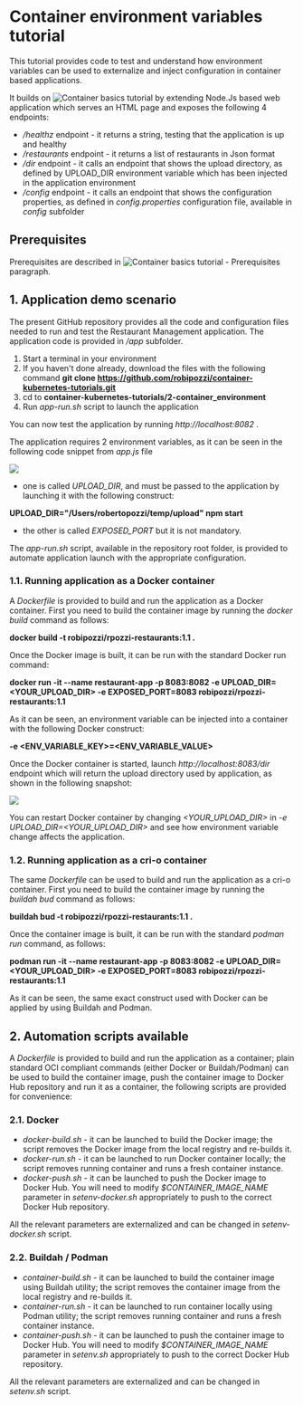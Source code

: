 # Container environment variables tutorial
This tutorial provides code to test and understand how environment variables can be used to externalize and inject configuration in container based applications.

It builds on ![Container basics tutorial](https://github.com/robipozzi/container-kubernetes-tutorials/tree/master/1-container_basics) by extending Node.Js based web application which serves an HTML page and exposes the following 4 endpoints:
* */healthz* endpoint - it returns a string, testing that the application is up and healthy
* */restaurants* endpoint - it returns a list of restaurants in Json format
* */dir* endpoint - it calls an endpoint that shows the upload directory, as defined by UPLOAD_DIR environment variable which has been injected in the application environment
* */config* endpoint - it calls an endpoint that shows the configuration properties, as defined in *config.properties* configuration file, available in *config* subfolder

## Prerequisites
Prerequisites are described in ![Container basics tutorial - Prerequisites](https://github.com/robipozzi/container-kubernetes-tutorials/tree/master/1-container_basics#Prerequisites) paragraph.

## 1. Application demo scenario
The present GitHub repository provides all the code and configuration files needed to run and test the Restaurant Management application. The application code is provided in */app* subfolder.

1. Start a terminal in your environment
2. If you haven't done already, download the files with the following command **git clone https://github.com/robipozzi/container-kubernetes-tutorials.git**
3. cd to **container-kubernetes-tutorials/2-container_environment**
4. Run *app-run.sh* script to launch the application

You can now test the application by running *http://localhost:8082* .

The application requires 2 environment variables, as it can be seen in the following code snippet from *app.js* file

![](https://github.com/robipozzi/container-kubernetes-tutorials/blob/master/2-container_environment/images/code-snippet1.png)

* one is called *UPLOAD_DIR*, and must be passed to the application by launching it with the following construct:

**UPLOAD_DIR="/Users/robertopozzi/temp/upload" npm start**

* the other is called *EXPOSED_PORT* but it is not mandatory.

The *app-run.sh* script, available in the repository root folder, is provided to automate application launch with the appropriate configuration.

### 1.1. Running application as a Docker container
A *Dockerfile* is provided to build and run the application as a Docker container. 
First you need to build the container image by running the *docker build* command as follows:

**docker build -t robipozzi/rpozzi-restaurants:1.1 .**

Once the Docker image is built, it can be run with the standard Docker run command: 

**docker run -it --name restaurant-app -p 8083:8082 -e UPLOAD_DIR=<YOUR_UPLOAD_DIR> -e EXPOSED_PORT=8083 robipozzi/rpozzi-restaurants:1.1**

As it can be seen, an environment variable can be injected into a container with the following Docker construct:

**-e <ENV_VARIABLE_KEY>=<ENV_VARIABLE_VALUE>**

Once the Docker container is started, launch *http://localhost:8083/dir* endpoint which will return the upload directory used by application, as shown in the following snapshot:

![](https://github.com/robipozzi/container-kubernetes-tutorials/blob/master/2-container_environment/images/dir_endpoint.png)

You can restart Docker container by changing *<YOUR_UPLOAD_DIR>* in *-e UPLOAD_DIR=<YOUR_UPLOAD_DIR>* and see how environment variable change affects the application.

### 1.2. Running application as a cri-o container
The same *Dockerfile* can be used to build and run the application as a cri-o container. 
First you need to build the container image by running the *buildah bud* command as follows:

**buildah bud -t robipozzi/rpozzi-restaurants:1.1 .**

Once the container image is built, it can be run with the standard *podman run* command, as follows: 

**podman run -it --name restaurant-app -p 8083:8082 -e UPLOAD_DIR=<YOUR_UPLOAD_DIR> -e EXPOSED_PORT=8083 robipozzi/rpozzi-restaurants:1.1**

As it can be seen, the same exact construct used with Docker can be applied by using Buildah and Podman.

## 2. Automation scripts available
A *Dockerfile* is provided to build and run the application as a container; plain standard OCI compliant commands (either Docker or Buildah/Podman) can be used to build the container image, push the container image to Docker Hub repository and run it as a container, the following scripts are provided for convenience:

### 2.1. Docker
* *docker-build.sh* - it can be launched to build the Docker image; the script removes the Docker image from the local registry and re-builds it.
* *docker-run.sh* - it can be launched to run Docker container locally; the script removes running container and runs a fresh container instance.
* *docker-push.sh* - it can be launched to push the Docker image to Docker Hub. You will need to modify *$CONTAINER_IMAGE_NAME* parameter in *setenv-docker.sh* appropriately to push to the correct Docker Hub repository.

All the relevant parameters are externalized and can be changed in *setenv-docker.sh* script.

### 2.2. Buildah / Podman
* *container-build.sh* - it can be launched to build the container image using Buildah utility; the script removes the container image from the local registry and re-builds it.
* *container-run.sh* - it can be launched to run container locally using Podman utility; the script removes running container and runs a fresh container instance.
* *container-push.sh* - it can be launched to push the container image to Docker Hub. You will need to modify *$CONTAINER_IMAGE_NAME* parameter in *setenv.sh* appropriately to push to the correct Docker Hub repository.

All the relevant parameters are externalized and can be changed in *setenv.sh* script.